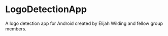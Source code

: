 # LogoDetectionApp
A logo detection app for Android created by Elijah Wilding and fellow group members.
